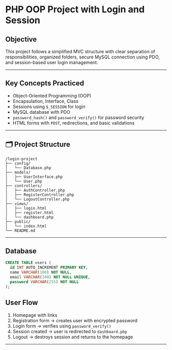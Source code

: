 
# PHP OOP Project with Login and Session

## Objective

This project follows a simplified MVC structure with clear separation of responsibilities, organized folders, secure MySQL connection using PDO, and session-based user login management.

---

## Key Concepts Practiced

- Object-Oriented Programming (OOP)
- Encapsulation, Interface, Class
- Sessions using `$_SESSION` for login
- MySQL database with PDO
- `password_hash()` and `password_verify()` for password security
- HTML forms with `POST`, redirections, and basic validations

---

## 🗂 Project Structure

```
/login-project
├── config/
│   └── Database.php
├── models/
│   ├── UserInterface.php
│   └── User.php
├── controllers/
│   ├── AuthController.php
│   ├── RegisterController.php
│   └── LogoutController.php
├── views/
│   ├── login.html
│   ├── register.html
│   └── dashboard.php
├── public/
│   └── index.html
└── README.md
```

---

## Database

```sql
CREATE TABLE users (
  id INT AUTO_INCREMENT PRIMARY KEY,
  name VARCHAR(100) NOT NULL,
  email VARCHAR(100) NOT NULL UNIQUE,
  password VARCHAR(255) NOT NULL
);
```

## User Flow

1. Homepage with links
2. Registration form → creates user with encrypted password
3. Login form → verifies using `password_verify()`
4. Session created → user is redirected to `dashboard.php`
5. Logout → destroys session and returns to the homepage
---
